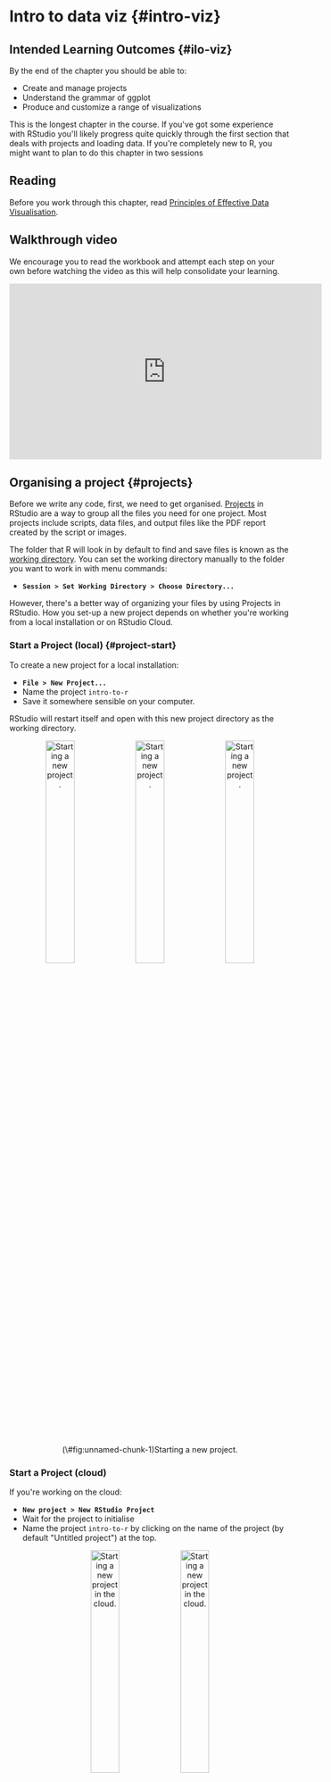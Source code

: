 # Intro to data viz {#intro-viz}

## Intended Learning Outcomes {#ilo-viz}

By the end of the chapter you should be able to:

* Create and manage projects
* Understand the grammar of ggplot
* Produce and customize a range of visualizations

This is the longest chapter in the course. If you've got some experience with RStudio you'll likely progress quite quickly through the first section that deals with projects and loading data. If you're completely new to R, you might want to plan to do this chapter in two sessions

## Reading

Before you work through this chapter, read [Principles of Effective Data Visualisation](https://www.cell.com/patterns/fulltext/S2666-3899(20)30189-6).

## Walkthrough video

We encourage you to read the workbook and attempt each step on your own before watching the video as this will help consolidate your learning. 

<iframe width="560" height="315" src="https://www.youtube.com/embed/UMIq9h8Di8k" title="YouTube video player" frameborder="0" allow="accelerometer; autoplay; clipboard-write; encrypted-media; gyroscope; picture-in-picture" allowfullscreen></iframe>

## Organising a project {#projects}

Before we write any code, first, we need to get organised. <a class='glossary' target='_blank' title='A way to organise related files in RStudio' href='https://psyteachr.github.io/glossary/p#project'>Projects</a> in RStudio are a way to group all the files you need for one project. Most projects include scripts, data files, and output files like the PDF report created by the script or images.

The folder that R will look in by default to find and save files is known as the <a class='glossary' target='_blank' title='The filepath where R is currently reading and writing files.' href='https://psyteachr.github.io/glossary/w#working-directory'>working directory</a>. You can set the working directory manually to the folder you want to work in with menu commands:

-   **`Session > Set Working Directory > Choose Directory...`**

However, there's a better way of organizing your files by using Projects in RStudio. How you set-up a new project depends on whether you're working from a local installation or on RStudio Cloud.

### Start a Project (local) {#project-start}

To create a new project for a local installation:

-   **`File > New Project...`**
-   Name the project <code class='path'>intro-to-r</code>
-   Save it somewhere sensible on your computer.

RStudio will restart itself and open with this new project directory as the working directory.

<div class="figure" style="text-align: center">
<img src="images/reports/new_proj_1.png" alt="Starting a new project." width="32%" /><img src="images/reports/new_proj_2.png" alt="Starting a new project." width="32%" /><img src="images/reports/new_proj_3.png" alt="Starting a new project." width="32%" />
<p class="caption">(\#fig:unnamed-chunk-1)Starting a new project.</p>
</div>

### Start a Project (cloud)

If you're working on the cloud:

- **`New project > New RStudio Project`**
- Wait for the project to initialise
- Name the project <code class='path'>intro-to-r</code> by clicking on the name of the project (by default "Untitled project") at the top.

<div class="figure" style="text-align: center">
<img src="images/reports/new_project.png" alt="Starting a new project in the cloud." width="32%" /><img src="images/reports/name_project.png" alt="Starting a new project in the cloud." width="32%" />
<p class="caption">(\#fig:unnamed-chunk-2)Starting a new project in the cloud.</p>
</div>

For both a local and cloud project, click on the Files tab in the lower right pane to see the contents of the project directory. You will see a file called `intro-to-r.Rproj`, which is a file that contains all of the project information. You can double-click on it to open up the project.

::: {.info data-latex=""}
Depending on your settings, you may also see a directory called `.Rproj.user`, which contains your specific user settings. You can ignore this and other "invisible" files that start with a full stop.
:::

## R Markdown {#rmarkdown}

For this course we will use <a class='glossary' target='_blank' title='The R-specific version of markdown: a way to specify formatting, such as headers, paragraphs, lists, bolding, and links, as well as code blocks and inline code.' href='https://psyteachr.github.io/glossary/r#r-markdown'>R Markdown</a> to write and save our code in, which is similar to the Jupyter notebooks that the workbench uses. We won't have time to cover too many of the features of R Markdown but it's an incredibly powerful format that allows you to create fully reproducible reports where all text, code, and analysis is contained within the one document. You can also use it to create websites, online books (like this one), presentations, and Shiny apps. If you'd like to learn more about R Markdown, there's links to additional resources in Section \@ref(resources-viz).

### New document

To open a new R Markdown document click:

-   **`File > New File > R Markdown`**

You will be prompted to give it a title; call the document `Intro to data viz`. You can also change the author name. Keep the output format as HTML.

Once you've opened a new document be sure to save it by clicking **`File > Save As...`**. Name this file something sensible like `chapter_3` (if you are on a Mac and can see the file <a class='glossary' target='_blank' title='The end part of a file name that tells you what type of file it is (e.g., .R or .Rmd).' href='https://psyteachr.github.io/glossary/e#extension'>extension</a>, name it `chapter_3.Rmd`). This file will automatically be saved in your project folder, i.e., your working directory, so you should now see this file appear in your file viewer pane.

When you first open a new R Markdown document you will see a bunch of welcome text that looks like this:

<div class="figure" style="text-align: center">
<img src="images/reports/markdown-default.png" alt="New R Markdown text" width="100%" />
<p class="caption">(\#fig:img-markdown-default)New R Markdown text</p>
</div>

Click **knit** to see what this template looks like when it has been rendered, then, do the following steps:

-   Delete **everything** after the setup chunk
-   Skip a line after the setup chunk and type "## Loading packges" (with the hashes but without the quotation marks); make sure there are no spaces before the hashes and at least one space after the hashes before the subtitle
-   Skip a line and click the insert new code menu (a green box with a C and a plus sign) then **`R`**

### Code chunks {#code-chunks}

What you have created is a subtitle and a **code chunk**. In R Markdown, anything written in a grey code chunk is assumed to be code, and anything written in the white space (between the code chunks) is regarded as normal text (the actual colours will depend on which theme you have applied, but we will refer to the default white and grey). This makes it easy to combine both text and code in one document.

::: {.dangerous data-latex=""}
When you create a new code chunk you should notice that the grey box starts and ends with three back ticks \`\`\`. One common mistake is to accidentally delete these back ticks. Remember, code chunks and text entry are different colours - if the colour of certain parts of your Markdown doesn't look right, check that you haven't deleted the back ticks.
:::

In your code chunk, write the code to load some of the packages that you installed Section \@ref(packages) 


```r
library(tidyverse)
library(patchwork)
library(ggthemes)
library(medicaldata)
library(gapminder)
```

### Running code

When you're working in an R Markdown document, there are several ways to run your lines of code.

1.  First, you can highlight the code you want to run and then click `Run` -\> `Run Selected Line(s)`, however this is tedious and can cause problems if you don't highlight *exactly* the code you want to run. This is the most common method of running code we see with beginners, but you should aim to make your life easier and **don't do this**

2.  Alternatively, you can press the green "play" button at the top-right of the code chunk and this will run **all** lines of code in that chunk.

3.  Even better is to learn some of the [keyboard short cuts](https://support.rstudio.com/hc/en-us/articles/200711853-Keyboard-Shortcuts-in-the-RStudio-IDE) for R Studio. To run a single line of code, make sure that the cursor is in the line of code you want to run (it can be anywhere) and press `ctrl + enter` or `Cmd + enter` if you're on a Mac. If you want to run all of the code in the code chunk, press `ctrl/cmd + shift + enter`. Learn these short cuts, they will make your life easier! 

Run your code using method 3. You should see the packages load in the console.

## Loading data

If you're using the *All of Us* Researcher Workbench, you'll load in the data from the Researcher Workbench but it's useful to know how to import data into R more generally. Broadly speaking there are three types of data you can load when working in R:

1.  Built-in data sets that come with the packages you install that are useful for reproducible demos. Common ones you will see when you Google help documentation are `mtcars` and `diamonds` but we'll be using datasets from the `medicaldata` package that are built specifically for teaching data skills to health researchers.
2.  Data sets stored online and accessed via a URL.
3.  Data sets stored locally on your computer.

We'll start with 1 and move to 2 and 3 soon.

### Built-in data

The <code><span class='fu'><a target='_blank' href='https://rdrr.io/r/utils/data.html'>data</a></span><span class='op'>(</span><span class='op'>)</span></code> function lists the data sets available.


```r
# list datasets built in to base R and all installed packages
data()

# lists datasets in a specific package
data(package = "medicaldata")
```

Type the name of a data set into the <a class='glossary' target='_blank' title='The pane in RStudio where you can type in commands and view output messages.' href='https://psyteachr.github.io/glossary/c#console'>console</a> to see the data. For example, type `?covid_testing` into the console to see the dataset description for `covid_testing`, which is a data set included with <code class='package'>medicaldata</code>.


```r
?covid_testing                
```

You can also use the <code><span class='fu'><a target='_blank' href='https://rdrr.io/r/utils/data.html'>data</a></span><span class='op'>(</span><span class='op'>)</span></code> function to load a dataset into your <a class='glossary' target='_blank' title='The interactive workspace where your script runs' href='https://psyteachr.github.io/glossary/g#global-environment'>global environment</a>.


```r
# loads covid testing data into the environment
data("covid_testing")
```

You can now use this data. Insert a new heading (\##) named "My first plot". The underneath it, create a new code chunk, and copy, paste, and run the below code. You may not understand this yet, but you will by the end of the session.


```r
ggplot(covid_testing, aes(x = pan_day)) +
  geom_histogram(colour = "black") +
  theme_economist() +
  labs(title = "COVID-19 cases",
       y = "Number of cases", x = "Day after pandemic")
```

### Online sources {#loading-online}

Now, let's try loading data that is stored online. Create a code chunk in your document and copy, paste, and run the below code. This code loads the `gapminder` dataset that is contained in the <code class='package'>gapminder</code> package, except we've saved it as a `.csv` file and uploaded it to GitHub for the purposes of this exercise. The dataset contains an excerpt of the Gapminder data on life expectancy, GDP per capita, and population by country from 1952 to 2007.

-   The data is stored in a `.csv` file so we're going to use the `read_csv()` function to load it in.
-   Note that the url is contained within double quotation marks - it won't work without this.


```r
# read in data
gapminder <- read_csv("https://raw.githubusercontent.com/emilynordmann/AllOfUs-intro-to-r/main/book/data/gapminder.csv")
```

::: {.warning data-latex=""}
If you get an error message that looks like:

> Error in read_csv("https://raw.githubusercontent.com/emilynordmann/AllOfUs-intro-to-r/main/book/data/gapminder.csv") :\
> could not find function "read_csv"

This means that you have not loaded tidyverse. Check that `library(tidyverse)` is in the setup chunk and that you have run the setup chunk.
:::

Create another heading (\##) named "My second plot", another code chunk below it, and copy, paste, and run the code below.


```r
ggplot(gapminder, aes(x = continent, y = lifeExp)) +
  geom_boxplot() +
  theme_excel() +
  labs(y = "Life Expectancy",
       title = "Life Expectancy by Continent",
       subtitle = "1952 - 2007",
       x = NULL) +
  theme(legend.position = "bottom")
```

## Knitting your file {#rmd-knit}

Before we move on to focus on visualisation, we are going to <a class='glossary' target='_blank' title='To create an HTML, PDF, or Word document from an R Markdown (Rmd) document' href='https://psyteachr.github.io/glossary/k#knit'>knit</a>, or compile, the file into a document type of our choosing. To knit your file click:

-   **`Knit > Knit to HMTL`**

R Markdown will create and display a new HTML document, but it will also automatically save this file in your working directory.

::: {.info data-latex=""}
You can also knit by typing the following code into the console. Never put this in an Rmd script itself, or it will try to knit itself in an infinite loop.


```r
rmarkdown::render("chapter_3.Rmd")

# alternatively, you can use this, but may get a warning
knitr::knit2html("chapter_3.Rmd")
```
:::

We don't have time to cover how to customise the knitted output in this course, but suffice to say that you can control almost every aspect, from whether the code is displayed or hidden, to the size and placement of the figures.

As you work through this course, we encourage you to use the Markdown document to take notes on the code and the output you create so that you have a complete single record of the work you've done. In particular, use headings and new code chunks to separate tasks, and if (when) you experience an error, make a note of how you fixed it.

Ok, let's get started properly.

## Building plots

There are multiple approaches to data visualization in R; in this course we will use the popular package <code class='package'>ggplot2</code>, which is part of the larger `tidyverse` collection of packages. A grammar of graphics (the "gg" in "ggplot") is a standardised way to describe the components of a graphic. <code class='package'>ggplot2</code> uses a layered grammar of graphics, in which plots are built up in a series of layers. It may be helpful to think about any picture as having multiple elements that sit semi-transparently over each other. A good analogy is old animated movies where artists would create a background and then add moveable elements on top of the background via transparencies.

Figure \@ref(fig:layers) displays the evolution of a simple scatterplot using this layered approach. First, the plot space is built (layer 1); the variables are specified (layer 2); the type of visualisation (known as a `geom`) that is desired for these variables is specified (layer 3) - in this case `geom_point()` is called to visualise individual data points; a second geom is added to include a line of best fit (layer 4), the axis labels are edited for readability (layer 5), and finally, a theme is applied to change the overall appearance of the plot (layer 6).

<div class="figure" style="text-align: center">
<img src="03-intro-to-viz_files/figure-html/layers-1.png" alt="Evolution of a layered plot" width="100%" />
<p class="caption">(\#fig:layers)Evolution of a layered plot</p>
</div>

Importantly, each layer is independent and independently customizable. For example, the size, color and position of each component can be adjusted, or one could, for example, remove the first geom (the data points) to only visualize the line of best fit, simply by removing the layer that draws the data points (Figure \@ref(fig:remove-layer)). The use of layers makes it easy to build up complex plots step-by-step, and to adapt or extend plots from existing code.

<div class="figure" style="text-align: center">
<img src="03-intro-to-viz_files/figure-html/remove-layer-1.png" alt="Final plot with scatterplot layer removed." width="100%" />
<p class="caption">(\#fig:remove-layer)Final plot with scatterplot layer removed.</p>
</div>

## Plot setup

### Data {#plot-setup-data}

Every plot starts with the `ggplot()` function and a data table. If your data are not loaded or you have a typo in your code, this will give you an error message. It's best to check your plot after each step, so that you can figure out where errors are more easily.


```r
ggplot(data = gapminder)
```

<div class="figure" style="text-align: center">
<img src="03-intro-to-viz_files/figure-html/build-plot-setup-1.png" alt="A blank ggplot." width="100%" />
<p class="caption">(\#fig:build-plot-setup)A blank ggplot.</p>
</div>

### Mapping

The next <a class='glossary' target='_blank' title='A variable that provides input to a function.' href='https://psyteachr.github.io/glossary/a#argument'>argument</a> to `ggplot()` is the `mapping`. This tells the plot which columns in the data should be represented by, or "mapped" to, different aspects of the plot, such as the x-axis, y-axis, line colour, object fill, or line style. These aspects, or "aesthetics", are listing inside the `aes()` function.

Set the arguments `x` and `y` to the names of the columns you want to be plotted on those axes. Here, we want to plot the wait time on the x-axis and the call time on the y-axis.


```r
# set up the plot with mapping
ggplot(
  data = gapminder, 
  mapping = aes(x = lifeExp, y = gdpPercap)
)
```

<div class="figure" style="text-align: center">
<img src="03-intro-to-viz_files/figure-html/build-plot-mapping-1.png" alt="A blank plot with x- and y- axes mapped." width="100%" />
<p class="caption">(\#fig:build-plot-mapping)A blank plot with x- and y- axes mapped.</p>
</div>

::: {.info data-latex=""}
In the example above, we wrote out the names of the <a class='glossary' target='_blank' title='A variable that provides input to a function.' href='https://psyteachr.github.io/glossary/a#argument'>arguments</a> `data` and `mapping`, but in practice, almost everyone omits them. Just make sure you put the data and mapping in the right order.


```r
ggplot(gapminder,  aes(lifeExp, gdpPercap))
```
:::

### Geoms

Now we can add our plot elements in layers. These are referred to as <a class='glossary' target='_blank' title='The geometric style in which data are displayed, such as boxplot, density, or histogram.' href='https://psyteachr.github.io/glossary/g#geom'>geoms</a> and their functions start with `geom_`. You **add** layers onto the base plot created by `ggplot()` with a plus (`+`).


```r
ggplot(gapminder, aes(x = lifeExp, y = gdpPercap)) +
  geom_point() # scatterplot
```

<div class="figure" style="text-align: center">
<img src="03-intro-to-viz_files/figure-html/build-plot-geoms-1.png" alt="Adding a scatterplot with geom_point()." width="100%" />
<p class="caption">(\#fig:build-plot-geoms)Adding a scatterplot with geom_point().</p>
</div>

::: {.warning data-latex=""}
Somewhat annoyingly, the plus has to be on the end of the previous line, not at the start of the next line. If you do make this mistake, it will run the first line of code to produce the base layer but then you will get the following error message rather than adding on `geom_point()`.


```r
ggplot(gapminder, aes(x = lifeExp, y = gdpPercap)) 
```

<img src="03-intro-to-viz_files/figure-html/unnamed-chunk-11-1.png" width="100%" style="display: block; margin: auto;" />

```r
+ geom_point() # scatterplot
```

```
## Error:
## ! Cannot use `+.gg()` with a single argument. Did you accidentally put + on a new line?
```
:::

### Multiple geoms

Part of the power of <code class='package'>ggplot2</code> is that you can add more than one geom to a plot by adding on extra layers and so it quickly becomes possible to make complex and informative visualisations. Importantly, the layers display in the order you set them up. The code below uses the same geoms to produce a scatterplot with a line of best fit but orders them differently.


```r
# Points first
ggplot(gapminder, aes(x = lifeExp, y = gdpPercap)) +
  geom_point() + # scatterplot
  geom_smooth(method = "loess") # line of best fit

# Line first
ggplot(gapminder, aes(x = lifeExp, y = gdpPercap)) +
  geom_smooth(method = "loess") + # line of best fit
  geom_point() # scatterplot
```

<div class="figure" style="text-align: center">
<img src="03-intro-to-viz_files/figure-html/build-plot-geom2-1.png" alt="Points first versus line first." width="100%" />
<p class="caption">(\#fig:build-plot-geom2)Points first versus line first.</p>
</div>

### Saving plots

Just like you can save numbers and data tables to objects, you can also save the output of `ggplot()`. The code below produces the same plots we created above but saves them to objects named `point_first` and `line_first`. If you run this code, the plots won't display like they have done before. Instead, you'll see the object names appear in the environment pane.


```r
point_first <- 
ggplot(gapminder, aes(x = lifeExp, y = gdpPercap)) +
  geom_point() + # scatterplot
  geom_smooth(method = "loess") # line of best fit
  
line_first <-
ggplot(gapminder, aes(x = lifeExp, y = gdpPercap)) +
  geom_smooth(method = "loess") + # line of best fit
  geom_point() # scatterplot
```

To view the plots, call the objects by name. This will output each plot separately.


```r
point_first # view first plot
line_first # view second plot
```

### Combining plots

One of the reasons to save your plots to objects is so that you can combine multiple plots using functions from the `patchwork` package. The below code produces the above plot by combining the two plots with `+` and then specifying that we want the plots produced on a single row with the `nrow` argument in `plot_layout()`.


```r
# add plots together in 1 row; try changing nrow to 2
point_first + line_first + plot_layout(nrow = 1)
```

<div class="figure" style="text-align: center">
<img src="03-intro-to-viz_files/figure-html/build-plot-geom2b-1.png" alt="Combining plots with patchwork." width="100%" />
<p class="caption">(\#fig:build-plot-geom2b)Combining plots with patchwork.</p>
</div>

### Saving plots to disk

Another reason to save you plots to an object is so that you can save them to disk using `ggsave()`. The `filename` argument specifies what the name of the file you save will be - it must have a file extension although you can choose the image format (e.g., .png, .jpeg). The resulting file will save into your project directory. There are many more options to `ggsave()` that allow you to specify the height, width, and resolution of the image you save.


```r
ggsave(filename = "my_plot.png", plot = point_first)
```


## Customising plots

### Format axes

Now we need to make the axes look neater. There are several functions you can use to change the axis labels, but the most powerful ones are the `scale_` functions. You need to use a scale function that matches the data you're plotting on that axis and this is where it becomes particularly important to know what type of data you're working with. Both of the axes here are <a class='glossary' target='_blank' title='Data that can take on any values between other existing values.' href='https://psyteachr.github.io/glossary/c#continuous'>continuous</a>, so we'll use `scale_x_continuous()` and `scale_y_continuous()`.

The `name` argument changes the axis label. The `breaks` argument sets the major units and needs a <a class='glossary' target='_blank' title='A type of data structure that collects values with the same data type, like T/F values, numbers, or strings.' href='https://psyteachr.github.io/glossary/v#vector'>vector</a> of possible values, which can extend beyond the range of the data (e.g., `wait time` only goes up to 350, but we can specify breaks up to 600 in case we wanted to reuse our code with new data with different values). The `seq()` function creates a sequence of numbers `from` one `to` another `by` specified steps.


```r
ggplot(gapminder, aes(x = lifeExp, y = gdpPercap)) +
  geom_point() + 
  geom_smooth(method = "loess") + 
  scale_x_continuous(name = "Life Expectancy", 
                     breaks = seq(from = 0, to = 100, by = 10)) +
  scale_y_continuous(name = "GDP per capita",
                     breaks = seq(from = 0, to = 125000, by = 25000))
```

```
## `geom_smooth()` using formula 'y ~ x'
```

<div class="figure" style="text-align: center">
<img src="03-intro-to-viz_files/figure-html/build-plot-axes-1.png" alt="Formatting plot axes with scale_ functions." width="100%" />
<p class="caption">(\#fig:build-plot-axes)Formatting plot axes with scale_ functions.</p>
</div>

::: {.try data-latex=""}
Check the help for `?scale_x_continuous` to see how you would set the minor units or specify how many breaks you want instead.
:::

### Axis limits

If you want to change the minimum and maximum values on an axis, use the `coord_cartesian()` function. Many plots make more sense if the minimum and maximum values represent the range of possible values, even if those values aren't present in the data. Here, life expectancy and GDP can't be less than 0, so we'll set the minimum values to 0 and the maximum values to the first break above the highest value.


```r
ggplot(gapminder, aes(x = lifeExp, y = gdpPercap)) +
  geom_point() + 
  geom_smooth(method = "loess") + 
  scale_x_continuous(name = "Life Expectancy", 
                     breaks = seq(from = 0, to = 100, by = 10)) +
  scale_y_continuous(name = "GDP per capita",
                     breaks = seq(from = 0, to = 125000, by = 25000)) +
  coord_cartesian(xlim = c(0, 100), 
                  ylim = c(0, 120000))
```

```
## `geom_smooth()` using formula 'y ~ x'
```

<div class="figure" style="text-align: center">
<img src="03-intro-to-viz_files/figure-html/build-plot-limits-1.png" alt="Changing the axis limits." width="100%" />
<p class="caption">(\#fig:build-plot-limits)Changing the axis limits.</p>
</div>

::: {.dangerous data-latex=""}
You can also set the `limits` argument inside the `scale_` functions, but this actually removes any data that falls outside these limits, rather than cropping your plot, and this can change the appearance of certain types of plots like violin plots and density plots.
:::

### Themes

<code class='package'>ggplot2</code> comes with several built-in themes, such as `theme_minimal()` and `theme_bw()`, but the <code class='package'><a href='https://yutannihilation.github.io/allYourFigureAreBelongToUs/ggthemes/' target='_blank'>ggthemes</a></code> package provides even more themes to match different software, such as GoogleDocs or Stata, or publications, such as the Economist or the Wall Street Journal. Let's add the GoogleDocs theme, but change the font size to 18 with the `base_size` argument.

It's also worth highlighting that this code is starting to look quite complicated because of the number of layers, but because we've built it up slowly it should (hopefully!) make sense. If you see examples of <code class='package'>ggplot2</code> code online that you'd like to adapt, build the plot up layer by layer and it will make it easier to understand what each layer adds.


```r
ggplot(gapminder, aes(x = lifeExp, y = gdpPercap)) +
  geom_point() + 
  geom_smooth(method = "loess") + 
  scale_x_continuous(name = "Life Expectancy", 
                     breaks = seq(from = 0, to = 100, by = 10)) +
  scale_y_continuous(name = "GDP per capita",
                     breaks = seq(from = 0, to = 125000, by = 25000)) +
  coord_cartesian(xlim = c(0, 100), 
                  ylim = c(0, 120000))+
  ggthemes::theme_gdocs(base_size = 16)
```

```
## `geom_smooth()` using formula 'y ~ x'
```

<div class="figure" style="text-align: center">
<img src="03-intro-to-viz_files/figure-html/build-plot-theme-1.png" alt="Changing the theme." width="100%" />
<p class="caption">(\#fig:build-plot-theme)Changing the theme.</p>
</div>

## Appropriate plots

Now that you know how to build up a plot by layers and customize its appearance, you're ready to learn about some more plot types. Different types of data require different types of plots, so this section is organised by data type.

The [ggplot2 cheat sheet](https://raw.githubusercontent.com/rstudio/cheatsheets/main/data-visualization.pdf) is a great resource to help you find plots appropriate to your data, based on how many variables you're plotting and what type they are. The examples below all use the same customer satisfaction data, but each plot communicates something different.

We don't expect you to memorize all of the plot types or the methods for customizing them, but it will be helpful to try out the code in the examples below for yourself, changing values to test your understanding.

### Counting categories

#### Bar plot

If you want to count the number of things per category, you can use `geom_bar()`. You only need to provide a `x` mapping to `geom_bar()` because by default `geom_bar()` uses the number of observations in each group of `x` and the value for `y`, so you don't need to tell it what to put on the y-axis.


```r
ggplot(covid_testing, aes(x = result)) +
  geom_bar()
```

<img src="03-intro-to-viz_files/figure-html/unnamed-chunk-15-1.png" width="100%" style="display: block; margin: auto;" />

### One continuous variable

If you have a continuous variable, like the number of seconds callers have to wait, you can use `geom_histogram()` or `geom_density()` to show the distribution. Just like `geom_bar()` you are only required to specify the `x` variable.

#### Histogram

A histogram splits the data into "bins" along the x-axis and shows the count of how many observations are in each bin along the y-axis (the covid testing data is from a children's hospital).


```r
ggplot(covid_testing, aes(x = age)) +
  geom_histogram()
```

```
## `stat_bin()` using `bins = 30`. Pick better value with `binwidth`.
```

<div class="figure" style="text-align: center">
<img src="03-intro-to-viz_files/figure-html/unnamed-chunk-16-1.png" alt="Histogram of wait times." width="100%" />
<p class="caption">(\#fig:unnamed-chunk-16)Histogram of wait times.</p>
</div>

You should always set the `binwidth` or number of `bins` to something meaningful for your data (otherwise you get an annoying message). You might need to try a few options before you find something that looks good and conveys the meaning of your plot -- try changing the values of `binwidth` and `bins` below to see what works best.


```r
# adjust width of each bar
ggplot(covid_testing, aes(x = age)) +
  geom_histogram(binwidth = 20)

# adjust number of bars
ggplot(covid_testing, aes(x = age)) +
  geom_histogram(bins = 50)
```

By default, the bars start *centered* on 0, so if `binwidth` is set to 20, the first bar would include -10 to 10 years old, which doesn't make much sense. We can set `boundary = 0` so that each bar represents increments of 20 years *starting* from 0.


```r
ggplot(covid_testing, aes(x = age)) +
  geom_histogram(binwidth = 20, boundary = 0)
```

<img src="03-intro-to-viz_files/figure-html/unnamed-chunk-18-1.png" width="100%" style="display: block; margin: auto;" />

Finally, the default style of grey bars is ugly, so you can change that by setting the `fill` and `colour`, as well as using `scale_x_continuous()` to update the axis labels.


```r
ggplot(covid_testing, aes(x = age)) +
  geom_histogram(binwidth = 20, 
                 boundary = 0, 
                 fill = "white", 
                 color = "black") +
  scale_x_continuous(name = "Subject age at covid test",
                     breaks = seq(0, 150, 20))
```

<div class="figure" style="text-align: center">
<img src="03-intro-to-viz_files/figure-html/unnamed-chunk-19-1.png" alt="Histogram with custom styles." width="100%" />
<p class="caption">(\#fig:unnamed-chunk-19)Histogram with custom styles.</p>
</div>

#### Frequency plot

Rather than plotting each bin as a bar, you can connect a line across the top of each bin using a frequency plot. The function `geom_freqpoly()` works the same as `geom_histogram()`, except it can't take a `fill` argument because it's just a line.


```r
ggplot(covid_testing, aes(x = age)) +
  scale_x_continuous(name = "Subject age at covid test",
                     breaks = seq(0, 150, 20)) +
  geom_freqpoly(boundary = 0, binwidth = 20, 
                color = "black")
```

<img src="03-intro-to-viz_files/figure-html/unnamed-chunk-20-1.png" width="100%" style="display: block; margin: auto;" />

#### Density plot

If the distribution is smooth, a density plot is often a better way to show the distribution. A density plot doesn't need the `binwidth` or `boundary` arguments because it doesn't split the data into bins, but it can have `fill`.


```r
ggplot(covid_testing, aes(x = age)) +
  scale_x_continuous(name = "Subject age at covid test",
                     breaks = seq(0, 150, 20)) +
  geom_density(fill = "purple", color = "black")
```

<img src="03-intro-to-viz_files/figure-html/unnamed-chunk-21-1.png" width="100%" style="display: block; margin: auto;" />

### Grouped continuous variables

There are several ways to compare continuous data across groups. Which you choose depends on what point you are trying to make with the plot.

#### Subdividing distributions

In previous plots, we have used `fill` purely for visual reasons, e.g., we have changed the colour of the histogram bars to make them look nicer. However, you can also use `fill` to represent another variable so that the colours become meaningful.

Setting the `fill` aesthetic in the mapping will produce different coloured bars for each category of the `fill` variable, in this case `issue_category`.


```r
ggplot(gapminder, aes(x = lifeExp, fill = continent)) +
  geom_histogram(boundary = 0, 
                 binwidth = 1,
                 color = "black")
```

<div class="figure" style="text-align: center">
<img src="03-intro-to-viz_files/figure-html/unnamed-chunk-22-1.png" alt="Histogram with categories represented by fill." width="100%" />
<p class="caption">(\#fig:unnamed-chunk-22)Histogram with categories represented by fill.</p>
</div>

By default, the categories are positioned stacked on top of each other. The function `geom_area()` gives a similar effect when `stat = "bin"`.


```r
# area plot
ggplot(gapminder, aes(x = lifeExp, fill = continent)) +
  geom_area(stat = "bin", 
            boundary = 0, 
            binwidth = 15, 
            color = "black")
```

<div class="figure" style="text-align: center">
<img src="03-intro-to-viz_files/figure-html/unnamed-chunk-23-1.png" alt="Stacked area plot." width="100%" />
<p class="caption">(\#fig:unnamed-chunk-23)Stacked area plot.</p>
</div>

#### Comparing distributions

If you want to compare more than one distribution, you can set the `position` argument of `geom_histogram()` to "dodge" to put the bars for each group next to each other instead of stacking them. However, this can look confusing with several categories. Instead, use`geom_freqpoly()` to plot a line connecting the top of each bin.


```r
# dodged histogram
histogram_dodge <- 
ggplot(gapminder, aes(x = lifeExp, fill = continent)) +
  geom_histogram(boundary = 0, 
                 binwidth = 20,
                 color = "black",
                 position = "dodge")+
  ggtitle("Dodged Histogram")

# frequency plot
freqpoly_plot <- 
ggplot(gapminder, aes(x = lifeExp, colour = continent)) +
  geom_freqpoly(binwidth = 20, 
                boundary = 0,
                size = 2) +
  scale_x_continuous(name = "Life Expecancy",
                     breaks = seq(0, 100, 20)) +
  ggtitle("Frequency")

# put plots together
histogram_dodge + freqpoly_plot + 
  plot_layout(nrow = 1, guides = "collect") # collects the legends together, try removing this
```

<div class="figure" style="text-align: center">
<img src="03-intro-to-viz_files/figure-html/unnamed-chunk-24-1.png" alt="Different ways to plot the distribution of a continuous variable for multiple groups." width="100%" />
<p class="caption">(\#fig:unnamed-chunk-24)Different ways to plot the distribution of a continuous variable for multiple groups.</p>
</div>

#### Violin plot

Another way to compare groups of continuous variables is the violin plot. This is like a density plot, but rotated 90 degrees and mirrored - the fatter the violin, the larger proportion of data points there are at that value.


```r
ggplot(gapminder, aes(x = continent, y = lifeExp)) +
  geom_violin()
```

<div class="figure" style="text-align: center">
<img src="03-intro-to-viz_files/figure-html/violin-plot-1.png" alt="Violin-plot." width="100%" />
<p class="caption">(\#fig:violin-plot)Violin-plot.</p>
</div>

#### Boxplot

Boxplots serve a similar purpose to violin plots. They don't show you the shape of the distribution, but rather some statistics about it. The middle line represents the <a class='glossary' target='_blank' title='The middle number in a distribution where half of the values are larger and half are smaller.' href='https://psyteachr.github.io/glossary/m#median'>median</a>; half the data are above this line and half below it. The box encloses the 25th to 75th percentiles of the data, so 50% of the data falls inside the box. The "whiskers" extending above and below the box extend 1.5 times the height of the box, although you can change this with the `coef` argument. The points show <a class='glossary' target='_blank' title='A data point that is extremely distant from most of the other data points' href='https://psyteachr.github.io/glossary/o#outlier'>outliers</a> -- individual data points that fall outside of this range.


```r
ggplot(gapminder, aes(x = continent, y = lifeExp)) +
 geom_boxplot()
```

<div class="figure" style="text-align: center">
<img src="03-intro-to-viz_files/figure-html/box-plot-1.png" alt="Basic boxplot." width="100%" />
<p class="caption">(\#fig:box-plot)Basic boxplot.</p>
</div>

#### Combo plots

Violin plots are frequently layered with other geoms that represent the mean or median values in the data. This is a lot of code, to help your understanding a) run it layer by layer to see how it builds up and b) change the values throughout the code


```r
# add fill and colour to the mapping

ggplot(gapminder, aes(x = continent, y = lifeExp,
                      fill = continent,
                      colour = continent)) +
  scale_x_discrete(name = "Continent") +
  scale_y_continuous(name = "Life Expectancy",
                     breaks = seq(0, 100, 10)) +
  coord_cartesian(ylim = c(0, 100)) +
  guides(fill = "none", colour = "none") + 
  # add a line at median (50%) score
  geom_violin(alpha = 0.4, 
              draw_quantiles = 0.5) + 
  # add a boxplot
  geom_boxplot(width = 0.25, 
               fill = "white", 
               alpha = 0.75) + 
  # add a point that represents the mean
  stat_summary(fun = mean, 
               geom = "point", 
               size = 2) + 
  ggtitle("ViolinBox")
```

<div class="figure" style="text-align: center">
<img src="03-intro-to-viz_files/figure-html/violin-combos-1.png" alt="Violin plots combined with different methods to represent means and medians." width="100%" />
<p class="caption">(\#fig:violin-combos)Violin plots combined with different methods to represent means and medians.</p>
</div>

### Two continuous variables

When you want to see how two continuous variables are related, set one as the x-axis and the other as the y-axis. Usually, if one variable causes the other, you plot the cause on the x-axis and the effect on the y-axis. Here, we want to see if longer wait times cause the calls to be longer.

#### Scatterplot

The function to create a scatterplot is called `geom_point()`.


```r
ggplot(gapminder, aes(x = lifeExp, y = gdpPercap)) +
  geom_point()
```

<div class="figure" style="text-align: center">
<img src="03-intro-to-viz_files/figure-html/demo-point-1.png" alt="Scatterplot with geom_point()." width="100%" />
<p class="caption">(\#fig:demo-point)Scatterplot with geom_point().</p>
</div>

#### Trendlines

In Figure \@ref(fig:layers), we emphasised the relationship with a trendline created by `geom_smooth()` using the argument `method = lm` ("lm" stands for "linear model" or a straight line relationship). You can also set `method = loess` to visualise a non-linear relationship.


```r
lm_plot <- 
  ggplot(gapminder, aes(x = lifeExp, y = gdpPercap)) +
  geom_point(alpha = 0.2) +
  geom_smooth(method = lm) +
  ggtitle("method = lm")

loess_plot <- 
  ggplot(gapminder, aes(x = lifeExp, y = gdpPercap)) +
  geom_point(alpha = 0.2) +
  geom_smooth(method = loess) +
  ggtitle("method = loess")

lm_plot + loess_plot
```

```
## `geom_smooth()` using formula 'y ~ x'
## `geom_smooth()` using formula 'y ~ x'
```

<div class="figure" style="text-align: center">
<img src="03-intro-to-viz_files/figure-html/unnamed-chunk-25-1.png" alt="Different ways to show the relationship between two continuous variables." width="100%" />
<p class="caption">(\#fig:unnamed-chunk-25)Different ways to show the relationship between two continuous variables.</p>
</div>

::: {.warning data-latex=""}
If there isn't much data at the extremes of the x-axis, the curve can be very uncertain. This is represented by the wider shaded area, which means that the true relationship might be anywhere within that area. Add the argument `se = FALSE` to `geom_smooth()` to remove this "standard error" shading.
:::

### Overplotting

When you have a limited range of numeric values, such as an ordinal rating scale or categorical variables, sometimes overlapping data makes it difficult to see what is going on in a point plot. For example, the plot below shows test result by age, but it makes it hard to see exactly how many data points there are at each point.

In this section, we'll explore a few options for dealing with this.


```r
ggplot(covid_testing, aes(x = result, y = age)) + 
  geom_point()
```

<div class="figure" style="text-align: center">
<img src="03-intro-to-viz_files/figure-html/over-plot-1.png" alt="Overlapping data." width="100%" />
<p class="caption">(\#fig:over-plot)Overlapping data.</p>
</div>

#### Jitter plot

You can use `geom_jitter()` to move the points around a bit to make them easier to see. You can also set alpha transparency. Here, the x-axis is continuous, so there is no need to jitter the `width`, but the y-axis is ordinal categories, so the `height` is jittered between -0.2 and +0.2 away from the true y-value. It can help to play around with these values to understand what the jitter is doing.


```r
ggplot(covid_testing, aes(x = result, y = age)) + 
  geom_jitter(width = 0.2, height = 0, alpha = 0.4)
```

<div class="figure" style="text-align: center">
<img src="03-intro-to-viz_files/figure-html/jitter-plot-1.png" alt="Jitter plot." width="100%" />
<p class="caption">(\#fig:jitter-plot)Jitter plot.</p>
</div>

#### Facets

Alternatively, you can use `facet_wrap()` to create a separate plot for each test result `facet_wrap()` uses the tilde (\~) symbol, which you can roughly translate as "by", e.g., facet the plot *by* test result. The `labeller` function controls the labels above each plot. `label_both` specifies that we want both the variable name (result) and the value (e.g., invalid) printed on the plot to make it easier to read.


```r
ggplot(covid_testing, aes(x = age)) +
  geom_histogram(binwidth = 10, 
                 boundary = 0, 
                 fill = "dodgerblue", 
                 color = "black") +
  facet_wrap(~result, 
             ncol = 1, # try changing this to 2 
             labeller = label_both, scales = "free_y") +
  scale_x_continuous(name = "Subject age at test",
                     breaks = seq(0, 600, 30))
```

<div class="figure" style="text-align: center">
<img src="03-intro-to-viz_files/figure-html/fact-plot-1.png" alt="A histogram with facets." width="100%" />
<p class="caption">(\#fig:fact-plot)A histogram with facets.</p>
</div>

::: {.info data-latex=""}
These are not, by any means, all the plot types that you can make in R. This chapter just gave you a basic overview. The [further resources](#resources-viz) section at the end of this chapter lists many resources, but the [R Graph Gallery](http://www.r-graph-gallery.com/){target="_blank"} is an especially useful one to get inspiration for the kinds of beautiful plots you can make in R.
:::

## Further Resources {#resources-viz}

-   [R Markdown Cheat Sheet](https://www.rstudio.org/links/r_markdown_cheat_sheet)
-   [ggplot2 cheat sheet](https://raw.githubusercontent.com/rstudio/cheatsheets/main/data-visualization.pdf). <!--
    -   [R Markdown reference Guide](https://www.rstudio.com/wp-content/uploads/2015/03/rmarkdown-reference.pdf)
    -->
-   [R Markdown: The Definitive Guide](https://bookdown.org/yihui/rmarkdown/) by Yihui Xie, J. J. Allaire, & Garrett Grolemund
-   [Chapter 27: R Markdown](https://r4ds.had.co.nz/r-markdown.html) of *R for Data Science*
- [Fundamentals of Data Visualization](https://clauswilke.com/dataviz/)
- [Data visualization: A practical introduction](https://socviz.co/)
- [BBC Visual and Data Journalism cookbook for R graphics](https://bbc.github.io/rcookbook/)

## Glossary {#glossary-day1}

<table class="table" style="margin-left: auto; margin-right: auto;">
 <thead>
  <tr>
   <th style="text-align:left;"> term </th>
   <th style="text-align:left;"> definition </th>
  </tr>
 </thead>
<tbody>
  <tr>
   <td style="text-align:left;"> [argument](https://psyteachr.github.io/glossary/a.html#argument){class="glossary" target="_blank"} </td>
   <td style="text-align:left;"> A variable that provides input to a function. </td>
  </tr>
  <tr>
   <td style="text-align:left;"> [console](https://psyteachr.github.io/glossary/c.html#console){class="glossary" target="_blank"} </td>
   <td style="text-align:left;"> The pane in RStudio where you can type in commands and view output messages. </td>
  </tr>
  <tr>
   <td style="text-align:left;"> [continuous](https://psyteachr.github.io/glossary/c.html#continuous){class="glossary" target="_blank"} </td>
   <td style="text-align:left;"> Data that can take on any values between other existing values. </td>
  </tr>
  <tr>
   <td style="text-align:left;"> [extension](https://psyteachr.github.io/glossary/e.html#extension){class="glossary" target="_blank"} </td>
   <td style="text-align:left;"> The end part of a file name that tells you what type of file it is (e.g., .R or .Rmd). </td>
  </tr>
  <tr>
   <td style="text-align:left;"> [geom](https://psyteachr.github.io/glossary/g.html#geom){class="glossary" target="_blank"} </td>
   <td style="text-align:left;"> The geometric style in which data are displayed, such as boxplot, density, or histogram. </td>
  </tr>
  <tr>
   <td style="text-align:left;"> [global environment](https://psyteachr.github.io/glossary/g.html#global-environment){class="glossary" target="_blank"} </td>
   <td style="text-align:left;"> The interactive workspace where your script runs </td>
  </tr>
  <tr>
   <td style="text-align:left;"> [knit](https://psyteachr.github.io/glossary/k.html#knit){class="glossary" target="_blank"} </td>
   <td style="text-align:left;"> To create an HTML, PDF, or Word document from an R Markdown (Rmd) document </td>
  </tr>
  <tr>
   <td style="text-align:left;"> [median](https://psyteachr.github.io/glossary/m.html#median){class="glossary" target="_blank"} </td>
   <td style="text-align:left;"> The middle number in a distribution where half of the values are larger and half are smaller. </td>
  </tr>
  <tr>
   <td style="text-align:left;"> [outlier](https://psyteachr.github.io/glossary/o.html#outlier){class="glossary" target="_blank"} </td>
   <td style="text-align:left;"> A data point that is extremely distant from most of the other data points </td>
  </tr>
  <tr>
   <td style="text-align:left;"> [project](https://psyteachr.github.io/glossary/p.html#project){class="glossary" target="_blank"} </td>
   <td style="text-align:left;"> A way to organise related files in RStudio </td>
  </tr>
  <tr>
   <td style="text-align:left;"> [r markdown](https://psyteachr.github.io/glossary/r.html#r-markdown){class="glossary" target="_blank"} </td>
   <td style="text-align:left;"> The R-specific version of markdown: a way to specify formatting, such as headers, paragraphs, lists, bolding, and links, as well as code blocks and inline code. </td>
  </tr>
  <tr>
   <td style="text-align:left;"> [vector](https://psyteachr.github.io/glossary/v.html#vector){class="glossary" target="_blank"} </td>
   <td style="text-align:left;"> A type of data structure that collects values with the same data type, like T/F values, numbers, or strings. </td>
  </tr>
  <tr>
   <td style="text-align:left;"> [working directory](https://psyteachr.github.io/glossary/w.html#working-directory){class="glossary" target="_blank"} </td>
   <td style="text-align:left;"> The filepath where R is currently reading and writing files. </td>
  </tr>
</tbody>
</table>




